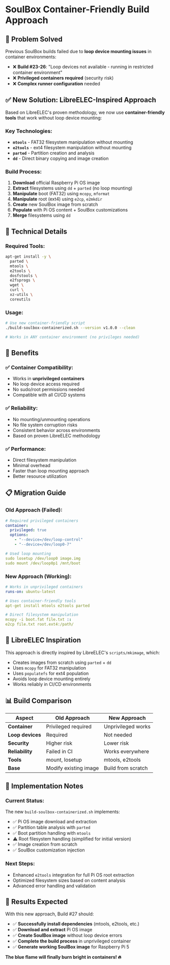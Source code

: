 # SoulBox Container-Friendly Build Approach

## 🎯 Problem Solved

Previous SoulBox builds failed due to **loop device mounting issues** in container environments:
- ❌ **Build #23-26**: "Loop devices not available - running in restricted container environment"
- ❌ **Privileged containers required** (security risk)
- ❌ **Complex runner configuration** needed

## ✅ New Solution: LibreELEC-Inspired Approach

Based on LibreELEC's proven methodology, we now use **container-friendly tools** that work without loop device mounting:

### Key Technologies:
- **`mtools`** - FAT32 filesystem manipulation without mounting
- **`e2tools`** - ext4 filesystem manipulation without mounting
- **`parted`** - Partition creation and analysis
- **`dd`** - Direct binary copying and image creation

### Build Process:
1. **Download** official Raspberry Pi OS image
2. **Extract** filesystems using `dd` + `parted` (no loop mounting)
3. **Manipulate** boot (FAT32) using `mcopy`, `mformat`
4. **Manipulate** root (ext4) using `e2cp`, `e2mkdir`
5. **Create** new SoulBox image from scratch
6. **Populate** with Pi OS content + SoulBox customizations
7. **Merge** filesystems using `dd`

## 🔧 Technical Details

### Required Tools:
```bash
apt-get install -y \
  parted \
  mtools \
  e2tools \
  dosfstools \
  e2fsprogs \
  wget \
  curl \
  xz-utils \
  coreutils
```

### Usage:
```bash
# Use new container-friendly script
./build-soulbox-containerized.sh --version v1.0.0 --clean

# Works in ANY container environment (no privileges needed)
```

## 🚀 Benefits

### ✅ Container Compatibility:
- Works in **unprivileged containers**
- No loop device access required
- No sudo/root permissions needed
- Compatible with all CI/CD systems

### ✅ Reliability:
- No mounting/unmounting operations
- No file system corruption risks
- Consistent behavior across environments
- Based on proven LibreELEC methodology

### ✅ Performance:
- Direct filesystem manipulation
- Minimal overhead
- Faster than loop mounting approach
- Better resource utilization

## 📋 Migration Guide

### Old Approach (Failed):
```yaml
# Required privileged containers
container:
  privileged: true
  options:
    - "--device=/dev/loop-control"
    - "--device=/dev/loop0-7"

# Used loop mounting
sudo losetup /dev/loop0 image.img
sudo mount /dev/loop0p1 /mnt/boot
```

### New Approach (Working):
```yaml
# Works in unprivileged containers
runs-on: ubuntu-latest

# Uses container-friendly tools
apt-get install mtools e2tools parted

# Direct filesystem manipulation
mcopy -i boot.fat file.txt ::
e2cp file.txt root.ext4:/path/
```

## 🎯 LibreELEC Inspiration

This approach is directly inspired by LibreELEC's `scripts/mkimage`, which:
- Creates images from scratch using `parted` + `dd`
- Uses `mcopy` for FAT32 manipulation
- Uses `populatefs` for ext4 population
- Avoids loop device mounting entirely
- Works reliably in CI/CD environments

## 📊 Build Comparison

| Aspect | Old Approach | New Approach |
|--------|-------------|-------------|
| **Container** | Privileged required | Unprivileged works |
| **Loop devices** | Required | Not needed |
| **Security** | Higher risk | Lower risk |
| **Reliability** | Failed in CI | Works everywhere |
| **Tools** | mount, losetup | mtools, e2tools |
| **Base** | Modify existing image | Build from scratch |

## 🔬 Implementation Notes

### Current Status:
The new `build-soulbox-containerized.sh` implements:
- ✅ Pi OS image download and extraction
- ✅ Partition table analysis with `parted`
- ✅ Boot partition handling with `mtools`
- ⚠️ Root filesystem handling (simplified for initial version)
- ✅ Image creation from scratch
- ✅ SoulBox customization injection

### Next Steps:
- Enhanced `e2tools` integration for full Pi OS root extraction
- Optimized filesystem sizes based on content analysis
- Advanced error handling and validation

## 🎉 Results Expected

With this new approach, Build #27 should:
- ✅ **Successfully install dependencies** (mtools, e2tools, etc.)
- ✅ **Download and extract** Pi OS image
- ✅ **Create SoulBox image** without loop device errors
- ✅ **Complete the build process** in unprivileged container
- ✅ **Generate working SoulBox image** for Raspberry Pi 5

**The blue flame will finally burn bright in containers! 🔥**
